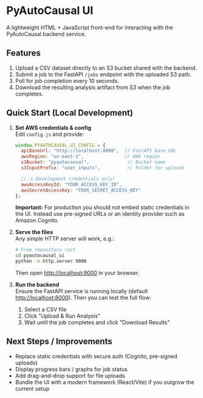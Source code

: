 # PyAutoCausal UI

A lightweight HTML + JavaScript front-end for interacting with the PyAutoCausal backend service.

## Features

1. Upload a CSV dataset directly to an S3 bucket shared with the backend.
2. Submit a job to the FastAPI `/jobs` endpoint with the uploaded S3 path.
3. Poll for job completion every 10 seconds.
4. Download the resulting analysis artifact from S3 when the job completes.

## Quick Start (Local Development)

1. **Set AWS credentials & config**  
   Edit `config.js` and provide:

   ```js
   window.PYAUTOCAUSAL_UI_CONFIG = {
     apiBaseUrl: "http://localhost:8000",  // FastAPI base URL
     awsRegion: "us-east-1",               // AWS region
     s3Bucket: "pyautocausal",              // Bucket name
     s3InputPrefix: "user_inputs",          // Folder for uploads

     // ⚠️ Development credentials only!
     awsAccessKeyId: "YOUR_ACCESS_KEY_ID",
     awsSecretAccessKey: "YOUR_SECRET_ACCESS_KEY"
   };
   ```

   **Important:** For production you should _not_ embed static credentials in the UI. Instead use pre-signed URLs or an identity provider such as Amazon Cognito.

2. **Serve the files**  
   Any simple HTTP server will work, e.g.:

   ```bash
   # From repository root
   cd pyautocausal_ui
   python -m http.server 9000
   ```

   Then open <http://localhost:9000> in your browser.

3. **Run the backend**  
   Ensure the FastAPI service is running locally (default <http://localhost:8000>). Then you can test the full flow:

   1. Select a CSV file
   2. Click "Upload & Run Analysis"
   3. Wait until the job completes and click "Download Results"

## Next Steps / Improvements

- Replace static credentials with secure auth (Cognito, pre-signed uploads)
- Display progress bars / graphs for job status
- Add drag-and-drop support for file uploads
- Bundle the UI with a modern framework (React/Vite) if you outgrow the current setup 